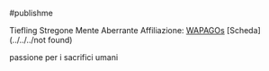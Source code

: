 #publishme 

Tiefling Stregone Mente Aberrante
Affiliazione: [WAPAGOs](WAPAGOs.md)
[Scheda](../../../not found)

passione per i sacrifici umani
